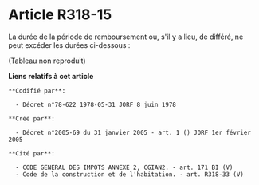 # Article R318-15

La durée de la période de remboursement ou, s'il y a lieu, de différé, ne peut excéder les durées ci-dessous :

(Tableau non reproduit)

**Liens relatifs à cet article**

	**Codifié par**:

	  - Décret n°78-622 1978-05-31 JORF 8 juin 1978

	**Créé par**:

	  - Décret n°2005-69 du 31 janvier 2005 - art. 1 () JORF 1er février 2005

	**Cité par**:

	  - CODE GENERAL DES IMPOTS ANNEXE 2, CGIAN2. - art. 171 BI (V)
	  - Code de la construction et de l'habitation. - art. R318-33 (V)
